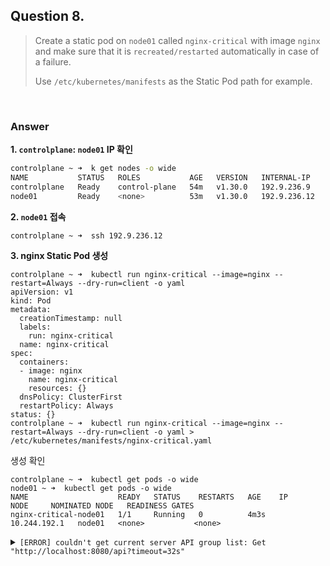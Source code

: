 ## Question 8.

> Create a static pod on `node01` called `nginx-critical` with image `nginx` and make sure that it is `recreated/restarted` automatically in case of a failure.
>
> Use `/etc/kubernetes/manifests` as the Static Pod path for example.

<br>

### Answer

**1. `controlplane`: `node01` IP 확인**

```Bash
controlplane ~ ➜  k get nodes -o wide
NAME           STATUS   ROLES           AGE   VERSION   INTERNAL-IP    EXTERNAL-IP   OS-IMAGE             KERNEL-VERSION   CONTAINER-RUNTIME
controlplane   Ready    control-plane   54m   v1.30.0   192.9.236.9    <none>        Ubuntu 22.04.4 LTS   5.4.0-1106-gcp   containerd://1.6.26
node01         Ready    <none>          53m   v1.30.0   192.9.236.12   <none>        Ubuntu 22.04.4 LTS   5.4.0-1106-gcp   containerd://1.6.26
```


**2. `node01` 접속**

```Bash
controlplane ~ ➜  ssh 192.9.236.12
```

**3. nginx Static Pod 생성**

```
controlplane ~ ➜  kubectl run nginx-critical --image=nginx --restart=Always --dry-run=client -o yaml
apiVersion: v1
kind: Pod
metadata:
  creationTimestamp: null
  labels:
    run: nginx-critical
  name: nginx-critical
spec:
  containers:
  - image: nginx
    name: nginx-critical
    resources: {}
  dnsPolicy: ClusterFirst
  restartPolicy: Always
status: {}
controlplane ~ ➜  kubectl run nginx-critical --image=nginx --restart=Always --dry-run=client -o yaml > /etc/kubernetes/manifests/nginx-critical.yaml
```

생성 확인

```
controlplane ~ ➜  kubectl get pods -o wide
node01 ~ ➜  kubectl get pods -o wide
NAME                    READY   STATUS    RESTARTS   AGE    IP             NODE     NOMINATED NODE   READINESS GATES
nginx-critical-node01   1/1     Running   0          4m3s   10.244.192.1   node01   <none>           <none>
```

<details>
<summary><code>[ERROR] couldn't get current server API group list: Get "http://localhost:8080/api?timeout=32s"</code></summary>

```bash
node01 ~ ➜  kubectl get pods
E0728 08:12:42.669295    6101 memcache.go:265] couldn't get current server API group list: Get "http://localhost:8080/api?timeout=32s": dial tcp 127.0.0.1:8080: connect: connection refused
E0728 08:12:42.669770    6101 memcache.go:265] couldn't get current server API group list: Get "http://localhost:8080/api?timeout=32s": dial tcp 127.0.0.1:8080: connect: connection refused
E0728 08:12:42.671288    6101 memcache.go:265] couldn't get current server API group list: Get "http://localhost:8080/api?timeout=32s": dial tcp 127.0.0.1:8080: connect: connection refused
E0728 08:12:42.671575    6101 memcache.go:265] couldn't get current server API group list: Get "http://localhost:8080/api?timeout=32s": dial tcp 127.0.0.1:8080: connect: connection refused
E0728 08:12:42.673133    6101 memcache.go:265] couldn't get current server API group list: Get "http://localhost:8080/api?timeout=32s": dial tcp 127.0.0.1:8080: connect: connection refused
The connection to the server localhost:8080 was refused - did you specify the right host or port?
```

#### 원인 

쿠버네티스 컨피그 파일이 $HOME/.kube 디렉토리 아래 존재하지 않을 때

현재 유저정보가 쿠버네티스 컨피그 파일에 반영되지 않은 경우에 발생

#### 해결 방법

```Bash
node01 ~ ➜  cp /etc/kubernetes/kubelet.conf .kube/config
```



</details>










